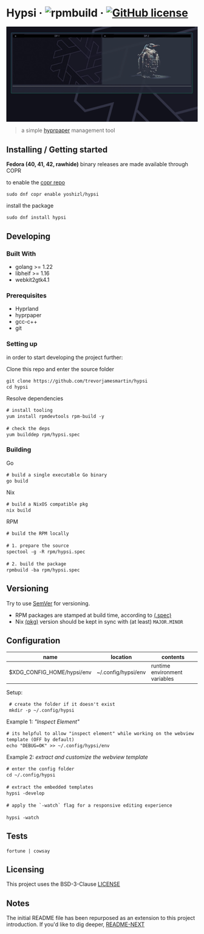 # Hypsi &middot; ![rpmbuild](https://copr.fedorainfracloud.org/coprs/yoshizl/hypsi/package/hypsi/status_image/last_build.png) &middot; [![GitHub license](https://img.shields.io/badge/license-BSD_3_Clause-default.svg?style=flat-square)](https://github.com/trevorjamesmartin/hypsi/blob/master/LICENSE)

<img src="./assets/hypsi-webview.jpg" alt="Screenshot of the project" align="top">

> a simple [hyprpaper](https://wiki.hyprland.org/Hypr-Ecosystem/hyprpaper/) management tool

## Installing / Getting started

<b>Fedora (40, 41, 42, rawhide)</b> binary releases are made available through COPR

to enable the [copr repo](https://copr.fedorainfracloud.org/coprs/yoshizl/hypsi/)
```shell
sudo dnf copr enable yoshizl/hypsi
```
install the package
```shell
sudo dnf install hypsi
```

## Developing

### Built With
- golang >= 1.22
- libheif >= 1.16
- webkit2gtk4.1

### Prerequisites
- Hyprland
- hyprpaper
- gcc-c++
- git

### Setting up

in order to start developing the project further:

Clone this repo and enter the source folder
```shell
git clone https://github.com/trevorjamesmartin/hypsi
cd hypsi
```

Resolve dependencies
```shell
# install tooling
yum install rpmdevtools rpm-build -y

# check the deps
yum builddep rpm/hypsi.spec        
```

### Building

Go
```shell
# build a single executable Go binary
go build
```

Nix
```shell
# build a NixOS compatible pkg
nix build
```

RPM
```shell
# build the RPM locally

# 1. prepare the source
spectool -g -R rpm/hypsi.spec
    
# 2. build the package
rpmbuild -ba rpm/hypsi.spec
```

## Versioning

Try to use [SemVer](http://semver.org/) for versioning.
+ RPM packages are stamped at build time, according to [(.spec)](../rpm/hypsi.spec)
+ Nix [(pkg)](../nix/package.nix) version should be kept in sync with (at least) `MAJOR.MINOR`

## Configuration

| name           | location              | contents |
|----------------|----------------------|---------|
|$XDG_CONFIG_HOME/hypsi/env | ~/.config/hypsi/env| runtime environment variables |

Setup:
```shell
 # create the folder if it doesn't exist
 mkdir -p ~/.config/hypsi
```
Example 1: <i>"Inspect Element"</i>
 ```shell
 # its helpful to allow "inspect element" while working on the webview template (OFF by default)
 echo "DEBUG=OK" >> ~/.config/hypsi/env
 ```

Example 2: <i>extract and customize the webview template</i>
```shell
# enter the config folder
cd ~/.config/hypsi

# extract the embedded templates
hypsi -develop

# apply the `-watch` flag for a responsive editing experience

hypsi -watch
```

## Tests

```shell
fortune | cowsay
```

## Licensing

This project uses the BSD-3-Clause [LICENSE](https://github.com/trevorjamesmartin/hypsi/blob/master/LICENSE)

## Notes

The initial README file has been repurposed as an extension to this project introduction. If you'd like to dig deeper, [README-NEXT](./README-NEXT.md)
